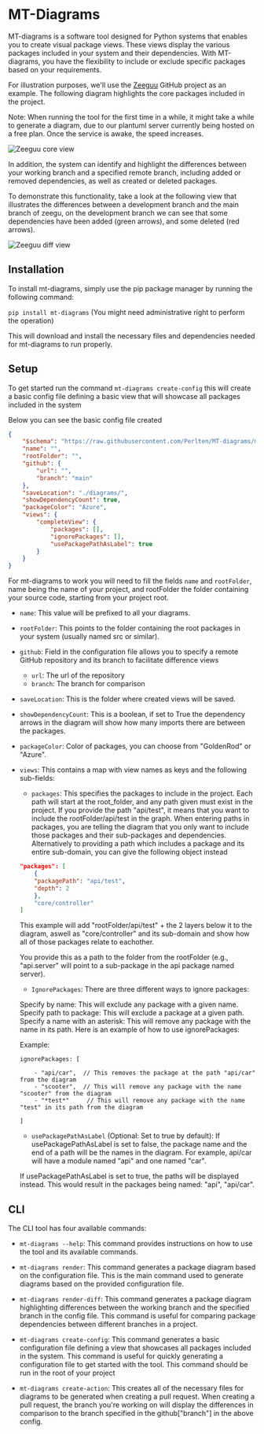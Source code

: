 # MT-Diagrams

MT-diagrams is a software tool designed for Python systems that enables you to create visual package views. These views display the various packages included in your system and their dependencies. With MT-diagrams, you have the flexibility to include or exclude specific packages based on your requirements.

For illustration purposes, we'll use the [Zeeguu](https://github.com/zeeguu/api) GitHub project as an example. The following diagram highlights the core packages included in the project.

Note: When running the tool for the first time in a while, it might take a while to generate a diagram, due to our plantuml server currently being hosted on a free plan. Once the service is awake, the speed increases.

![Zeeguu core view](.github/readme/zeeguu-coreView.png)

In addition, the system can identify and highlight the differences between your working branch and a specified remote branch, including added or removed dependencies, as well as created or deleted packages.

To demonstrate this functionality, take a look at the following view that illustrates the differences between a development branch and the main branch of zeegu, on the development branch we can see that some dependencies have been added (green arrows), and some deleted (red arrows).

![Zeeguu diff view](.github/readme/zeeguu-diffview.png)

## Installation

To install mt-diagrams, simply use the pip package manager by running the following command:

`pip install mt-diagrams` (You might need administrative right to perform the operation)

This will download and install the necessary files and dependencies needed for mt-diagrams to run properly.

## Setup

To get started run the command `mt-diagrams create-config` this will create a basic config file defining a basic view that will showcase all packages included in the system

Below you can see the basic config file created

```json
{
    "$schema": "https://raw.githubusercontent.com/Perlten/MT-diagrams/master/config.schema.json",
    "name": "",
    "rootFolder": "",
    "github": {
        "url": "",
        "branch": "main"
    },
    "saveLocation": "./diagrams/",
    "showDependencyCount": true,
    "packageColor": "Azure",
    "views": {
        "completeView": {
            "packages": [],
            "ignorePackages": [],
            "usePackagePathAsLabel": true
        }
    }
}
```

For mt-diagrams to work you will need to fill the fields `name` and `rootFolder`, name being the name of your project, and rootFolder the folder containing your source code, starting from your project root.

- `name`: This value will be prefixed to all your diagrams.
- `rootFolder`: This points to the folder containing the root packages in your system (usually named src or similar).
- `github`: Field in the configuration file allows you to specify a remote GitHub repository and its branch to facilitate difference views
    - `url`: The url of the repository
    - `branch`: The branch for comparison
- `saveLocation`: This is the folder where created views will be saved.
- `showDependencyCount`: This is a boolean, if set to True the dependency arrows in the diagram will show how many imports there are between the packages.
- `packageColor`: Color of packages, you can choose from "GoldenRod" or "Azure".
- `views`: This contains a map with view names as keys and the following sub-fields: 
    - `packages`: This specifies the packages to include in the project. Each path will start at the root_folder, and any path given must exist in the project. If you provide the path "api/test", it means that you want to include the rootFolder/api/test in the graph.
    When entering paths in packages, you are telling the diagram that you only want to include those packages and their sub-packages and dependencies.
    Alternatively to providing a path which includes a package and its entire sub-domain, you can give the following object instead
    ```json
    "packages": [
        {
        "packagePath": "api/test",
        "depth": 2
        },
        "core/controller"
    ]
    ```
    This example will add "rootFolder/api/test" + the 2 layers below it to the diagram, aswell as "core/controller" and its sub-domain and show how all of those packages relate to eachother.

    You provide this as a path to the folder from the rootFolder (e.g., "api.server" will point to a sub-package in the api package named server).
    - `IgnorePackages`:
    There are three different ways to ignore packages:

    Specify by name: This will exclude any package with a given name.
    Specify path to package: This will exclude a package at a given path.
    Specify a name with an asterisk: This will remove any package with the name in its path.
    Here is an example of how to use ignorePackages:

    Example:
    ```
    ignorePackages: [

        - "api/car",  // This removes the package at the path "api/car" from the diagram
        - "scooter",  // This will remove any package with the name "scooter" from the diagram
        - "*test*"     // This will remove any package with the name "test" in its path from the diagram
    
    ]
    ```
    

    - `usePackagePathAsLabel` (Optional: Set to true  by default):
    If usePackagePathAsLabel is set to false, the package name and the end of a path will be the names in the diagram. For example, api/car will have a module named "api" and one named "car".

    If usePackagePathAsLabel is set to true, the paths will be displayed instead. This would result in the packages being named: "api", "api/car".
    

## CLI

The CLI tool has four available commands:

- `mt-diagrams --help`: This command provides instructions on how to use the tool and its available commands.

- `mt-diagrams render`: This command generates a package diagram based on the configuration file. This is the main command used to generate diagrams based on the provided configuration file.

- `mt-diagrams render-diff`: This command generates a package diagram highlighting differences between the working branch and the specified branch in the config file. This command is useful for comparing package dependencies between different branches in a project.

- `mt-diagrams create-config`: This command generates a basic configuration file defining a view that showcases all packages included in the system. This command is useful for quickly generating a configuration file to get started with the tool. This command should be run in the root of your project

- `mt-diagrams create-action`: This creates all of the necessary files for diagrams to be generated when creating a pull request. When creating a pull request, the branch you're working on will display the differences in comparison to the branch specified in the github["branch"] in the above config.
